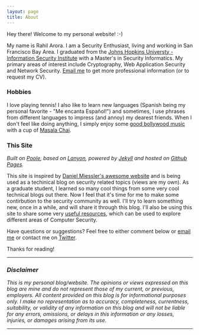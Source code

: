```yaml
---
layout: page
title: About
---
```


Hey there! Welcome to my personal website! :-)  

My name is Rahil Arora. I am a Security Enthusiast, living and working in San Francisco Bay Area. I graduated from the [Johns Hopkins Universty - Information Security Institute](http://isi.jhu.edu) with a Master's in Security Informatics. My primary areas of interest include Cryptography, Web Application Security and Network Security. [Email me](mailto:contact@rahilarora.com) to get more professional information (or to request my CV).

### Hobbies

I love playing tennis! I also like to learn new languages (Spanish being my personal favorite - "Me encanta Español!") and sometimes, I use phrases from different languages to impress (and annoy) my dearest friends. When I don't feel like doing anything, I simply enjoy some [good bollywood music](http://8tracks.com/lihararora/my-comfort-zone) with a cup of [Masala Chai](http://en.wikipedia.org/wiki/Masala_chai).

### This Site

*Built on [Poole](http://getpoole.com/), based on [Lanyon](http://lanyon.getpoole.com/), powered by [Jekyll](http://jekyllrb.com/) and hosted on [Github Pages](https://pages.github.com/).*

This site is inspired by [Daniel Miessler's awesome website](https://danielmiessler.com/) and is being used as a techinical blog on security related topics (views are my own). As a graduate student, I learned so many cool things from some very cool technical blogs out there. Now I feel that it's time for me to make some contirbution to the security community as well. I'll try to learn something new, once in a while, and will share it through this blog. I'll also be using this site to share some very [useful resources](http://www.rahilarora.com/useful_resources), which can be used to explore different areas of Computer Security.

Have questions or suggestions? Feel free to either comment below or [email me](mailto:contact@rahilarora.com) or contact me on [Twitter](https://twitter.com/lihararora).

Thanks for reading!

---------------

### *Disclaimer*

*This is my personal blog/website. The opinions or views expressed on this blog are mine and do not represent those of my current, or previous, employers. All content provided on this blog is for informational purposes only. I make no representation as to accuracy, completeness, currentness, suitability, or validity of any information on this blog and will not be liable for any errors, omissions, or delays in this information or any losses, injuries, or damages arising from its use.*

---------------
